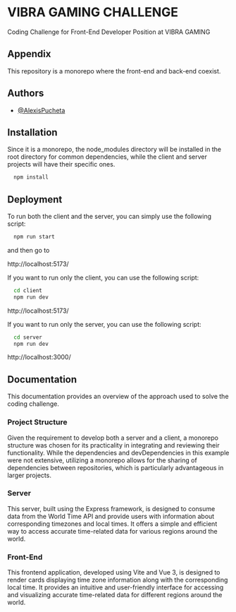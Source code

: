 # VIBRA GAMING CHALLENGE

Coding Challenge for Front-End Developer Position at VIBRA GAMING

## Appendix

This repository is a monorepo where the front-end and back-end coexist.

## Authors

- [@AlexisPucheta](https://www.github.com/AlexisPucheta)

## Installation

Since it is a monorepo, the node_modules directory will be installed in the root directory for common dependencies, while the client and server projects will have their specific ones.

```bash
  npm install
```

## Deployment

To run both the client and the server, you can simply use the following script:

```bash
  npm run start
```

and then go to

http://localhost:5173/

If you want to run only the client, you can use the following script:

```bash
  cd client
  npm run dev
```

http://localhost:5173/

If you want to run only the server, you can use the following script:

```bash
  cd server
  npm run dev
```

http://localhost:3000/

## Documentation

This documentation provides an overview of the approach used to solve the coding challenge.

### Project Structure

Given the requirement to develop both a server and a client, a monorepo structure was chosen for its practicality in integrating and reviewing their functionality. While the dependencies and devDependencies in this example were not extensive, utilizing a monorepo allows for the sharing of dependencies between repositories, which is particularly advantageous in larger projects.

### Server

This server, built using the Express framework, is designed to consume data from the World Time API and provide users with information about corresponding timezones and local times. It offers a simple and efficient way to access accurate time-related data for various regions around the world.

### Front-End

This frontend application, developed using Vite and Vue 3, is designed to render cards displaying time zone information along with the corresponding local time. It provides an intuitive and user-friendly interface for accessing and visualizing accurate time-related data for different regions around the world.
